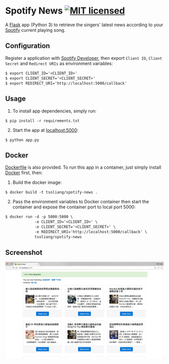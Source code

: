 # Spotify News [![MIT licensed](https://img.shields.io/badge/license-MIT-blue.svg)](LICENSE)

A [Flask](http://flask.pocoo.org/) app (Python 3) to retrieve the singers' latest news according to your [Spotify](https://www.spotify.com/) current playing song.

## Configuration

Register a application with [Spotify Developer](https://developer.spotify.com/), then export `Client ID`, `Client Secret` and `Redirect URIs` as environment variables:

```
$ export CLIENT_ID='<CLIENT_ID>'
$ export CLIENT_SECRET='<CLIENT_SECRET>'
$ export REDIRECT_URI='http://localhost:5000/callback'
```

## Usage

1. To install app dependencies, simply run:

```
$ pip install -r requirements.txt
```

2. Start the app at [localhost:5000](http://localhost:5000):

```
$ python app.py
```

## Docker

[Dockerfile](Dockerfile) is also provided. To run this app in a container, just simply install [Docker](https://www.docker.com/) first, then:

1. Build the docker image:

```
$ docker build -t tsoliang/spotify-news .
```

2. Pass the environment variables to Docker container then start the container and expose the container port to local port 5000:

```
$ docker run -d -p 5000:5000 \
             -e CLIENT_ID='<CLIENT_ID>' \
             -e CLIENT_SECRET='<CLIENT_SECRET>' \
             -e REDIRECT_URI='http://localhost:5000/callback' \
             tsoliang/spotify-news
```

##  Screenshot

![screen shot](/images/screenshot.jpg)
